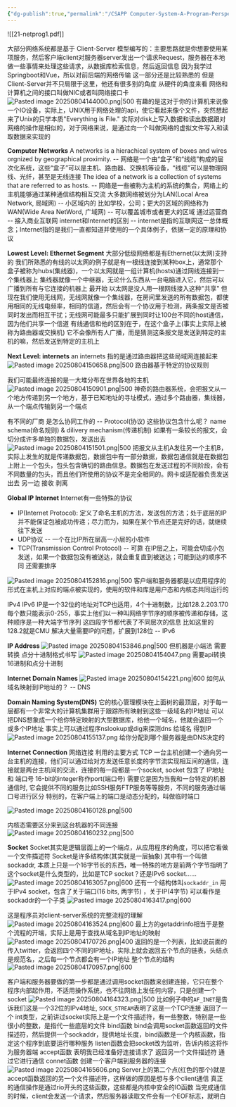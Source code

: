 ```yaml
---
{"dg-publish":true,"permalink":"/CSAPP Computer-System-A-Program-Perspective/Lecture 21 Network Programming：Part I/","dgPassFrontmatter":true,"noteIcon":"","created":"2025-08-15T09:39:18.734+08:00","updated":"2025-08-04T17:10:08.531+08:00"}
---
```


![[21-netprog1.pdf]]

大部分网络系统都是基于 Client-Server 模型编写的：主要思路就是你想要使用某项服务，然后客户端client对服务器server发出一个请求Request，服务器在本地做一些事情来处理这些请求，从数据库检索信息，然后返回信息
因为我学过Springboot和Vue，所以对前后端的网络传输 这一部分还是比较熟悉的 但是Client-Server并不只局限于这里，他还有很多别的角度
从硬件的角度来看
网络和计算机之间的接口叫做NIC或者叫网络接口卡
![Pasted image 20250804144000.png|500](/img/user/accessory/Pasted%20image%2020250804144000.png)
有趣的是这对于你的计算机来说像一个IO设备，实际上，UNIX用于网络处理的api，使它看起来像个文件，突然想起来了Unix的只学本质"Everything is File."
实际对disk上写入数据和读出数据跟对网络的操作是相似的，对于网络来说，是通过向一个叫做网络的虚拟文件写入和读取数据来实现的

**Computer Networks**
A networks is a hierachical system of boxes and wires orgnized by geographical proximity. -- 网络是一个由“盒子”和“线缆”构成的层次化系统，这些“盒子”可以是主机、路由器、交换机等设备，“线缆”可以是物理网线、光纤，甚至是无线连接
The idea of a network is a collection of systems that are referred to as hosts. -- 网络是一些被称为主机的系统的集合，网络上的主机能够通过某种通信结构相互交流
大多数网络被划分为LAN(Local Area Network, 局域网) -- 小区域内的 比如学校，公司；更大的区域的网络称为WAN(Wide Area NetWord, 广域网) -- 可以覆盖城市或者更大的区域
通过运营商 -- 接入商业互联网
internet和Internet的区别 -- internet是指的互联网这一总体概念；Internet指的是我们一直都知道并使用的一个具体例子，依据一定的原理和协议

**Lowest Level: Ethernet Segment**
大部分低级网络都是有Ethernet(以太网)支持的
我们所熟悉的有线的以太网的例子就是有一根线连接到某种box上，通常那个盒子被称为hubs(集线器)，一个以太网就是一组计算机(hosts)通过网线连接到一个集线器上
集线器就像一个中继器，无论什么东西从一台电脑进入它，然后可以广播到所有与它连接的机器上
最开始 以太网是没人用一根网线接入这种"共享"
但现在我们使用无线网，无线网就像一个集线器，在房间里发送的所有数据包，都使用相同的无线电频率，相同的信道，然后会有一个协议用于检测，两条报文是否被同时发出而相互干扰；无线网可能最多只能扩展到同时让100台不同的host通信，因为他们共享一个信道
有线通信和他的区别在于，在这个盒子上(事实上实际上被称为路由器或交换机) 它不会像所有人广播，而是猜测这条报文是发送到特定的主机的嘛，然后发送到特定的主机上

**Next Level: internets**
an internets 指的是通过路由器把这些局域网连接起来
![Pasted image 20250804150658.png|500](/img/user/accessory/Pasted%20image%2020250804150658.png)
路由器基于特定的协议规则

我们可能最终连接的是一大堆分布在世界各地的主机
![Pasted image 20250804150901.png|500](/img/user/accessory/Pasted%20image%2020250804150901.png)
神奇的路由器系统，会把报文从一个地方传递到另一个地方，基于已知地址的寻址模式，通过多个路由器，集线器，从一个端点传输到另一个端点


有不同的厂商 是怎么协同工作的 -- Protocol(协议)
这些协议包含什么呢？
name schema(命名规则) & dilivery mechanism(传递机制)
如果有一条较长的报文，会切分成许多单独的数据包，发送出去
![Pasted image 20250804151501.png|500](/img/user/accessory/Pasted%20image%2020250804151501.png)
把报文从主机A发往另一个主机B，实际上发生的就是传递数据包，数据包中有一部分数据，数据包通信就是在数据包上附上一个包头，包头包含确切的路由信息。数据包在发送过程的不同阶段，会有不同数量的包头，而且他们所使用的协议不是完全相同的。网卡或适配器负责发送出去 另一边 接收 剥离

**Global IP Internet**
Internet有一些特殊的协议
- IP(Internet Protocol): 定义了命名主机的方法，发送包的方法；处于底层的IP并不能保证包被成功传递；尽力而为，如果在某个节点还是完好的话，就继续往下发送
- UDP协议 -- 一个在比IP所在层高一小层的小软件
- TCP(Transmission Control Protocol) -- 可靠 在IP层之上，可能会切成小包发送，如果一个数据包没有被送达，就会重复直到被送达；可能到达的顺序不同 还需要排序

![Pasted image 20250804152816.png|500](/img/user/accessory/Pasted%20image%2020250804152816.png)
客户端和服务器都是以应用程序的形式在主机上对应的端点被实现的，使用的软件和库是用户态和内核态共同运行的

IPv4 IPv6
IP是一个32位的地址对TCP也适用，4个十进制数，比如128.2.203.170  每个数只能表示0-255，事实上他们以一种叫网络字节序的顺序被传递和存储，这种顺序是一种大端字节序列
这四段字节都代表了不同层次的信息 比如这里的128.2就是CMU
解决大量需要IP的问题，扩展到128位 -- IPv6

**IP Address**
![Pasted image 20250804153846.png|500](/img/user/accessory/Pasted%20image%2020250804153846.png)
但机器是小端法 需要转换
点分十进制格式书写
![Pasted image 20250804154047.png](/img/user/accessory/Pasted%20image%2020250804154047.png)
需要api转换16进制和点分十进制

**Internet Domain Names**
![Pasted image 20250804154221.png|600](/img/user/accessory/Pasted%20image%2020250804154221.png)
如何从域名映射到IP地址的？ -- DNS

**Domain Naming System(DNS)**
它的核心管理模块在上面树的最顶层，对于每一层都有一个非常大的计算机集群用于跟踪所有映射到这些一级域名的IP地址
可以把DNS想象成一个给你特定映射的大型数据库，给他一个域名，他就会返回一个或多个IP地址
事实上可以通过程序nslookup或dig来探测dns 给域名 得到IP
![Pasted image 20250804155137.png](/img/user/accessory/Pasted%20image%2020250804155137.png)
给你分配到哪个服务器是由DNS决定的

**Internet Connection**
网络连接 利用的主要方式 TCP 一台主机创建一个通向另一台主机的连接，他们可以通过给对方发送任意长度的字节流实现相互间的通信，连接就是两台主机间的交流，连接的每一段都是一个socket, socket 包含了 IP地址 和 端口号 16-bit的integer称作port(端口号) 需要它是因为当我和一台特定的机器通信时, 它会提供不同的服务比如SSH服务FTP服务等等服务，不同的服务通过端口号进行区分
特别的，在客户端上的端口是动态分配的，叫做临时端口

![Pasted image 20250804160128.png|500](/img/user/accessory/Pasted%20image%2020250804160128.png)

内核态需要区分来到这台机器的不同连接
![Pasted image 20250804160232.png|500](/img/user/accessory/Pasted%20image%2020250804160232.png)

**Socket**
Socket其实是逻辑层面上的一个端点，从应用程序的角度，可以把它看做一个文件描述符
Socket是许多结构体(其实就是一层抽象)
其中有一个叫做sockaddr, 本质上只是一个16字节长的东西，唯一特殊的地方是前两个字节指明了这个socket是什么类型的，比如是TCP socket？还是IPv6 socket……
![Pasted image 20250804163057.png|600](/img/user/accessory/Pasted%20image%2020250804163057.png)
还有一个结构体叫`sockaddr_in` 用于IPv4 socket，包含了关于端口(16 bits, 两字节) ，关于IP(4字节) 可以看作是sockaddr的一个子类
![Pasted image 20250804163417.png|600](/img/user/accessory/Pasted%20image%2020250804163417.png)

这是程序员对client-server系统的完整流程的理解
![Pasted image 20250804163524.png|600](/img/user/accessory/Pasted%20image%2020250804163524.png)
最上方的getaddrinfo相当于是整个流程的开端，实际上是用于查找从域名到IP地址的映射
![Pasted image 20250804170726.png|400](/img/user/accessory/Pasted%20image%2020250804170726.png)
返回的是一个列表，比如说前面的传入twitter，会返回四个不同的IP地址，实际上就会返回五个节点的链表，头结点是规范名，之后每一个节点都会有一个IP地址
整个节点的结构
![Pasted image 20250804170957.png|600](/img/user/accessory/Pasted%20image%2020250804170957.png)

客户端和服务器要做的第一步都是通过调用socket函数来创建连接，它只在整个程序内部起作用，不适用操作系统，也不往网络上发任何内容，只是创建一个socket
![Pasted image 20250804164323.png|500](/img/user/accessory/Pasted%20image%2020250804164323.png)
比如例子中的`AF_INET`是告诉我们这是一个32位的IPv4地址, `SOCK_STREAM`表明了这是一个TCP连接 返回了一个 int类型，之前讲过socket实际上是一个文件描述符，有一些整数，特别是一些很小的整数，是指代一些底层的文件
bind函数 bind会调用socket函数返回的文件描述符，然后提供一个sockaddr，提供地址长度，bind函数是一个内核函数，指定这个程序到底要运行哪种服务
listen函数会把socket改为监听，告诉内核这将作为服务器端
accept函数 表明我已经准备好连接请求了 返回另一个文件描述符 通过它进行通信
connet函数 创建一个客户端到服务器的连接
![Pasted image 20250804165606.png](/img/user/accessory/Pasted%20image%2020250804165606.png)
Server上的第二个点(红色的那个)就是accept函数返回的另一个文件描述符，这样做的原因是想与多个client通信
真正的通信操作是通过rio开头的这些函数，这些都是内核中安全的IO函数
当完成通信的时候，client会发送一个请求，然后服务器读取文件会有一个EOF标志，就明白
